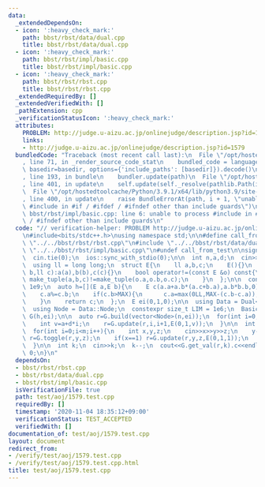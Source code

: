 ```yaml
---
data:
  _extendedDependsOn:
  - icon: ':heavy_check_mark:'
    path: bbst/rbst/data/dual.cpp
    title: bbst/rbst/data/dual.cpp
  - icon: ':heavy_check_mark:'
    path: bbst/rbst/impl/basic.cpp
    title: bbst/rbst/impl/basic.cpp
  - icon: ':heavy_check_mark:'
    path: bbst/rbst/rbst.cpp
    title: bbst/rbst/rbst.cpp
  _extendedRequiredBy: []
  _extendedVerifiedWith: []
  _pathExtension: cpp
  _verificationStatusIcon: ':heavy_check_mark:'
  attributes:
    PROBLEM: http://judge.u-aizu.ac.jp/onlinejudge/description.jsp?id=1579
    links:
    - http://judge.u-aizu.ac.jp/onlinejudge/description.jsp?id=1579
  bundledCode: "Traceback (most recent call last):\n  File \"/opt/hostedtoolcache/Python/3.9.1/x64/lib/python3.9/site-packages/onlinejudge_verify/documentation/build.py\"\
    , line 71, in _render_source_code_stat\n    bundled_code = language.bundle(stat.path,\
    \ basedir=basedir, options={'include_paths': [basedir]}).decode()\n  File \"/opt/hostedtoolcache/Python/3.9.1/x64/lib/python3.9/site-packages/onlinejudge_verify/languages/cplusplus.py\"\
    , line 193, in bundle\n    bundler.update(path)\n  File \"/opt/hostedtoolcache/Python/3.9.1/x64/lib/python3.9/site-packages/onlinejudge_verify/languages/cplusplus_bundle.py\"\
    , line 401, in update\n    self.update(self._resolve(pathlib.Path(included), included_from=path))\n\
    \  File \"/opt/hostedtoolcache/Python/3.9.1/x64/lib/python3.9/site-packages/onlinejudge_verify/languages/cplusplus_bundle.py\"\
    , line 400, in update\n    raise BundleErrorAt(path, i + 1, \"unable to process\
    \ #include in #if / #ifdef / #ifndef other than include guards\")\nonlinejudge_verify.languages.cplusplus_bundle.BundleErrorAt:\
    \ bbst/rbst/impl/basic.cpp: line 6: unable to process #include in #if / #ifdef\
    \ / #ifndef other than include guards\n"
  code: "// verification-helper: PROBLEM http://judge.u-aizu.ac.jp/onlinejudge/description.jsp?id=1579\n\
    \n#include<bits/stdc++.h>\nusing namespace std;\n\n#define call_from_test\n#include\
    \ \"../../bbst/rbst/rbst.cpp\"\n#include \"../../bbst/rbst/data/dual.cpp\"\n#include\
    \ \"../../bbst/rbst/impl/basic.cpp\"\n#undef call_from_test\n\nsigned main(){\n\
    \  cin.tie(0);\n  ios::sync_with_stdio(0);\n\n  int n,a,d;\n  cin>>n>>a>>d;\n\n\
    \  using ll = long long;\n  struct E{\n    ll a,b,c;\n    E(){}\n    E(ll a,ll\
    \ b,ll c):a(a),b(b),c(c){}\n    bool operator!=(const E &o) const{\n      return\
    \ make_tuple(a,b,c)!=make_tuple(o.a,o.b,o.c);\n    }\n  };\n\n  const ll MAX =\
    \ 1e9;\n  auto h=[](E a,E b){\n    E c(a.a+a.b*(a.c+b.a),a.b*b.b,0);\n    c.c=c.a/c.b+b.c;\n\
    \    c.a%=c.b;\n    if(c.b>MAX){\n      c.a=max(0LL,MAX-(c.b-c.a));\n      c.b=MAX;\n\
    \    }\n    return c;\n  };\n  E ei(0,1,0);\n\n  using Data = Dual<E, decltype(h)>;\n\
    \  using Node = Data::Node;\n  constexpr size_t LIM = 1e6;\n  Basic<Data, LIM>\
    \ G(h,ei);\n\n  auto r=G.build(vector<Node>(n,ei));\n  for(int i=0;i<n;i++){\n\
    \    int v=a+d*i;\n    r=G.update(r,i,i+1,E(0,1,v));\n  }\n\n  int m;\n  cin>>m;\n\
    \  for(int i=0;i<m;i++){\n    int x,y,z;\n    cin>>x>>y>>z;\n    y--;\n    if(x==0)\
    \ r=G.toggle(r,y,z);\n    if(x==1) r=G.update(r,y,z,E(0,1,1));\n    if(x==2) r=G.update(r,y,z,E(0,2,0));\n\
    \  }\n\n  int k;\n  cin>>k;\n  k--;\n  cout<<G.get_val(r,k).c<<endl;\n  return\
    \ 0;\n}\n"
  dependsOn:
  - bbst/rbst/rbst.cpp
  - bbst/rbst/data/dual.cpp
  - bbst/rbst/impl/basic.cpp
  isVerificationFile: true
  path: test/aoj/1579.test.cpp
  requiredBy: []
  timestamp: '2020-11-04 18:35:12+09:00'
  verificationStatus: TEST_ACCEPTED
  verifiedWith: []
documentation_of: test/aoj/1579.test.cpp
layout: document
redirect_from:
- /verify/test/aoj/1579.test.cpp
- /verify/test/aoj/1579.test.cpp.html
title: test/aoj/1579.test.cpp
---
```

